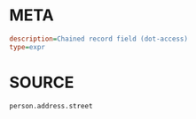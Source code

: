 # META
~~~ini
description=Chained record field (dot-access)
type=expr
~~~
# SOURCE
~~~roc
person.address.street
~~~
